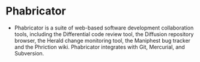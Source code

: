 # Phabricator

- Phabricator is a suite of web-based software development collaboration tools, including the Differential code review tool, the Diffusion repository browser, the Herald change monitoring tool, the Maniphest bug tracker and the Phriction wiki. Phabricator integrates with Git, Mercurial, and Subversion.
